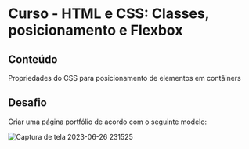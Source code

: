 # Curso - HTML e CSS: Classes, posicionamento e Flexbox

## Conteúdo
Propriedades do CSS para posicionamento de elementos em contâiners

## Desafio
Criar uma página portfólio de acordo com o seguinte modelo:

![Captura de tela 2023-06-26 231525](https://github.com/gabriel15asouza/alura_devweb/assets/126245773/b8078145-87a0-4f11-ba25-94b17b7667fa)
